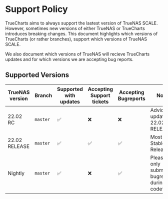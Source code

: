 # Support Policy

TrueCharts aims to always support the lastest version of TrueNAS SCALE.
However, sometimes new versions of either TrueNAS or TrueCharts introduces breaking changes.
This document highlights which versions of TrueCharts (or rather branches), support which versions of TrueNAS SCALE.

We also document which versions of TrueNAS will recieve TrueCharts updates and for which versions we are accepting bug reports.

## Supported Versions

| TrueNAS version | Branch| Supported with updates | Accepting Support tickets | Accepting Bugreports | Notes |
| ------- | ------- |------------------ | -------------- | -------------- | -------------- |
| 22.02 RC | `master` | :white_check_mark: | :x: | :x: | Adviced to update to 22.02 RELEASE
| 22.02 RELEASE | `master`  | :white_check_mark: | :white_check_mark:  | :white_check_mark: | Most Stable Release
| Nightly | `master` | :white_check_mark: | :x:  | :white_check_mark: | Please only submit bugreports during codefreeze
